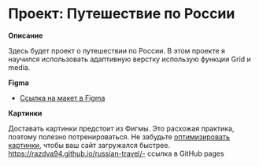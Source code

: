 # Проект: Путешествие по России


**Описание**

Здесь будет проект о путешествии по России. В этом проекте я научился использовать адаптивную верстку использую функции Grid и media.

**Figma**

* [Ссылка на макет в Figma](https://www.figma.com/file/5S2WSbEFL6awjVWJ0NWL8Q/Sprint-3_-Russia-_-desktop-mobile?node-id=28503%3A0)

**Картинки**

Доставать картинки предстоит из Фигмы. Это расхожая практика, поэтому полезно потренироваться.
Не забудьте [оптимизировать картинки](https://tinypng.com/), чтобы ваш сайт загружался быстрее.
https://razdva94.github.io/russian-travel/- ссылка в GitHub pages